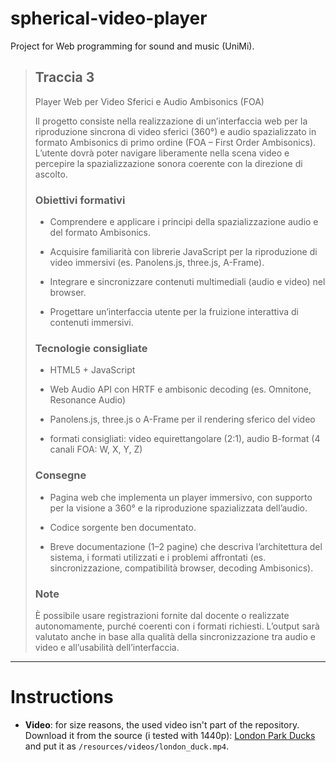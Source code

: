 # spherical-video-player
Project for Web programming for sound and music (UniMi).

> ## Traccia 3
> 
> Player Web per Video Sferici e Audio Ambisonics (FOA)
> 
> Il progetto consiste nella realizzazione di un’interfaccia web per la riproduzione sincrona di video sferici (360°) e audio spazializzato in formato Ambisonics di primo ordine (FOA – First Order Ambisonics). L’utente dovrà poter navigare liberamente nella scena video e percepire la spazializzazione sonora coerente con la direzione di ascolto.
> 
> ### Obiettivi formativi
> 
> - Comprendere e applicare i principi della spazializzazione audio e del formato Ambisonics.
>
> - Acquisire familiarità con librerie JavaScript per la riproduzione di video immersivi (es. Panolens.js, three.js, A-Frame).
>
> - Integrare e sincronizzare contenuti multimediali (audio e video) nel browser.
>
> - Progettare un’interfaccia utente per la fruizione interattiva di contenuti immersivi.
>
> ### Tecnologie consigliate
>
> - HTML5 + JavaScript
>
> - Web Audio API con HRTF e ambisonic decoding (es. Omnitone, Resonance Audio)
>
> - Panolens.js, three.js o A-Frame per il rendering sferico del video
>
> - formati consigliati: video equirettangolare (2:1), audio B-format (4 canali FOA: W, X, Y, Z)
>
> ### Consegne
>
> - Pagina web che implementa un player immersivo, con supporto per la visione a 360° e la riproduzione spazializzata dell’audio.
>
> - Codice sorgente ben documentato.
>
> - Breve documentazione (1–2 pagine) che descriva l’architettura del sistema, i formati utilizzati e i problemi affrontati (es. sincronizzazione, compatibilità browser, decoding Ambisonics).
>
> ### Note
>
> È possibile usare registrazioni fornite dal docente o realizzate autonomamente, purché coerenti con i formati richiesti. L’output sarà valutato anche in base alla qualità della sincronizzazione tra audio e video e all’usabilità dell’interfaccia.

---

# Instructions
- **Video**: for size reasons, the used video isn't part of the repository. Download it from the source (i tested with 1440p): [London Park Ducks](https://vimeo.com/215985064) and put it as `/resources/videos/london_duck.mp4`.
